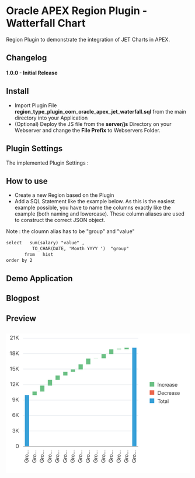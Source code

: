 # Oracle APEX Region Plugin - Watterfall Chart 
Region Plugin to demonstrate the integration of JET Charts in APEX.


## Changelog

#### 1.0.0 - Initial Release


## Install

- Import Plugin File **region_type_plugin_com_oracle_apex_jet_waterfall.sql** from the main directory into your Application
- (Optional) Deploy the JS file from the **server/js** Directory on your Webserver and change the **File Prefix** to Webservers Folder.


## Plugin Settings

The implemented Plugin Settings :

## How to use
- Create a new Region based on the Plugin
- Add a SQL Statement like the example below. As this is the easiest example possible, you have to name the columns exactly like the example (both naming and lowercase). These column aliases are used to construct the correct JSON object.

Note :  the cloumn alias has to be "group" and "value"

```
select   sum(salary) "value" , 
          TO_CHAR(DATE, 'Month YYYY ')  "group"
       from   hist
order by 2 
```

## Demo Application


## Blogpost


## Preview
## ![](https://github.com/shibins/apex-plugin-chart-waterfall/raw/master/preview.png)
